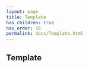 ```yaml
--- 
layout: page 
title: Template 
has_children: true 
nav_order: 16 
permalink: docs/Template.html 
---
```


## Template

